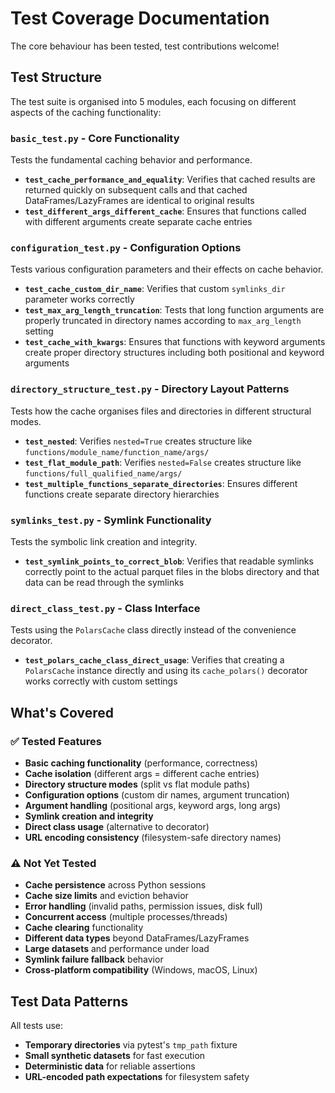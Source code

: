# Test Coverage Documentation

The core behaviour has been tested, test contributions welcome!

## Test Structure

The test suite is organised into 5 modules, each focusing on different aspects of the caching functionality:

### `basic_test.py` - Core Functionality
Tests the fundamental caching behavior and performance.

- **`test_cache_performance_and_equality`**: Verifies that cached results are returned quickly on subsequent calls and that cached DataFrames/LazyFrames are identical to original results
- **`test_different_args_different_cache`**: Ensures that functions called with different arguments create separate cache entries

### `configuration_test.py` - Configuration Options
Tests various configuration parameters and their effects on cache behavior.

- **`test_cache_custom_dir_name`**: Verifies that custom `symlinks_dir` parameter works correctly
- **`test_max_arg_length_truncation`**: Tests that long function arguments are properly truncated in directory names according to `max_arg_length` setting
- **`test_cache_with_kwargs`**: Ensures that functions with keyword arguments create proper directory structures including both positional and keyword arguments

### `directory_structure_test.py` - Directory Layout Patterns
Tests how the cache organises files and directories in different structural modes.

- **`test_nested`**: Verifies `nested=True` creates structure like `functions/module_name/function_name/args/`
- **`test_flat_module_path`**: Verifies `nested=False` creates structure like `functions/full_qualified_name/args/`
- **`test_multiple_functions_separate_directories`**: Ensures different functions create separate directory hierarchies

### `symlinks_test.py` - Symlink Functionality
Tests the symbolic link creation and integrity.

- **`test_symlink_points_to_correct_blob`**: Verifies that readable symlinks correctly point to the actual parquet files in the blobs directory and that data can be read through the symlinks

### `direct_class_test.py` - Class Interface
Tests using the `PolarsCache` class directly instead of the convenience decorator.

- **`test_polars_cache_class_direct_usage`**: Verifies that creating a `PolarsCache` instance directly and using its `cache_polars()` decorator works correctly with custom settings

## What's Covered

### ✅ Tested Features

- **Basic caching functionality** (performance, correctness)
- **Cache isolation** (different args = different cache entries)
- **Directory structure modes** (split vs flat module paths)
- **Configuration options** (custom dir names, argument truncation)
- **Argument handling** (positional args, keyword args, long args)
- **Symlink creation and integrity**
- **Direct class usage** (alternative to decorator)
- **URL encoding consistency** (filesystem-safe directory names)

### ⚠️ Not Yet Tested

- **Cache persistence** across Python sessions
- **Cache size limits** and eviction behavior
- **Error handling** (invalid paths, permission issues, disk full)
- **Concurrent access** (multiple processes/threads)
- **Cache clearing** functionality
- **Different data types** beyond DataFrames/LazyFrames
- **Large datasets** and performance under load
- **Symlink failure fallback** behavior
- **Cross-platform compatibility** (Windows, macOS, Linux)

## Test Data Patterns

All tests use:
- **Temporary directories** via pytest's `tmp_path` fixture
- **Small synthetic datasets** for fast execution
- **Deterministic data** for reliable assertions
- **URL-encoded path expectations** for filesystem safety
